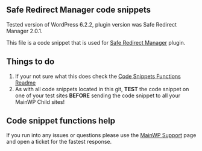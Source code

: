 ## Safe Redirect Manager code snippets

Tested version of WordPress 6.2.2, plugin version was Safe Redirect Manager 2.0.1.

This file is a code snippet that is used for [Safe Redirect Manager](https://wordpress.org/plugins/safe-redirect-manager/) plugin. 

## Things to do

1. If your not sure what this does check the [Code Snippets Functions Readme](https://github.com/mainwp/Code-Snippets-Functions/blob/master/README.md)
2. As with all code snippets located in this git, **TEST** the code snippet on one of your test sites **BEFORE** sending the code snippet to all your MainWP Child sites!

## Code snippet functions help

If you run into any issues or questions please use the [MainWP Support](https://mainwp.com/support/) page and open a ticket for the fastest response.
